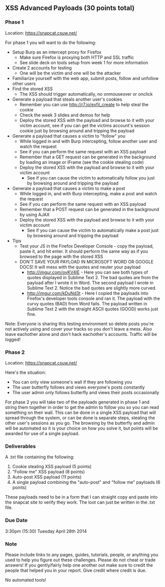 ## XSS Advanced Payloads (30 points total)

### Phase 1
Location: https://snapcat.csuw.net/

For phase 1 you will want to do the following:
- Setup Burp as an intercept proxy for Firefox
	- Make sure Firefox is proxying both HTTP and SSL traffic
	- See slide deck on tools setup from week 1 for more information
- Create 2 accounts for testing
	- One will be the victim and one will be the attacker
- Familiarize yourself with the web app, submit posts, follow and unfollow other users
- Find the stored XSS
	- The XSS should trigger automatically, no onmouseover or onclick
- Generate a payload that steals another user's cookies
	- Remember you can use http://r7.io/exfil_create to help steal the cookie
	- Check the week 3 slides and demos for help
	- Deploy the stored XSS with the payload and browse to it with your victim account, see if you can get the victims account's session cookie just by browsing around and tripping the payload
- Generate a payload that causes a victim to "follow" you
	- While logged in and with Burp intercepting, follow another user and watch the request
	- See if you can perform the same request with an XSS payload
	- Remember that a GET request can be generated in the background by loading an image or iFrame (see the cookie stealing code)
	- Deploy the stored XSS with the payload and browse to it with your victim account
		- See if you can cause the victim to automatically follow you just by browsing around and tripping the payload
- Generate a payload that causes a victim to make a post
	- While logged in, and with Burp intercepting, make a post and watch the request
	- See if you can perform the same request with an XSS payload
	- Remember that a POST request can be generated in the background by using AJAX
	- Deploy the stored XSS with the payload and browse to it with your victim account
		- See if you can cause the victim to automatically make a post just by browsing around and tripping the payload
- Tips
	- Test your JS in the Firefox Developer Console - copy the payload, paste it, and hit enter. It should perform the same way as if you browsed to the page with the stored XSS
	- DON'T SAVE YOUR PAYLOAD IN MICROSOFT WORD OR GOOGLE DOCS! It will mess with the quotes and neuter your payload
		- http://imgur.com/oyKV4lE - Here you can see both types of quotes displayed in Sublime Text 2. The bad quotes are from the payload after I wrote it in Word. The second payload I wrote in Sublime Text 2. Notice the bad quotes are slightly more curved.
		- http://imgur.com/kDuNd3t - Here I copied the payloads into Firefox's developer tools console and ran it. The payload with the curvy quotes (BAD) from Word fails. The payload written in Sublime Text 2 with the straight ASCII quotes (GOOD) works just fine.


Note: Everyone is sharing this testing environment so delete posts you're not actively using and cover your tracks so you don't leave a mess. Also leave eachother alone and don't hack eachother's accounts. Traffic will be logged!


### Phase 2
Location: https://snapcat.csuw.net/

Here's the situation:
- You can only view someone's wall if they are following you
- The user butterfly follows and views everyone's posts constantly
- The user admin only follows butterfly and views their posts occasionally

For phase 2 you will take two of the payloads generated in phase 1 and string them together in order to get the admin to follow you so you can read something on their wall. This can be done in a single XSS payload that will spread through the system, or can be done is separate steps, stealing the other user's sessions as you go. The browsing by the butterfly and admin will be automated so it is your choice on how you solve it, but points will be awarded for use of a single payload.


### Deliverables
A .txt file containing the following:

1. Cookie stealing XSS payload (5 points)
2. "Follow me" XSS payload (8 points)
3. Auto-post XSS payload (11 points)
4. A single payload combining the "auto-post" and "follow me" payloads (6 points)

These payloads need to be in a form that I can straight copy and paste into the snapcat site to verify they work. The loot can just be written in the .txt file.


### Due Date
3:30pm (15:30) Tuesday April 28th 2014 

### Note
Please include links to any pages, guides, tutorials, people, or anything you used to help you figure out these challenges. Please do not cheat or trade answers! If you gently/fairly help one another out make sure to credit the people that helped you in your report. Give credit where credit is due.

No automated tools!
